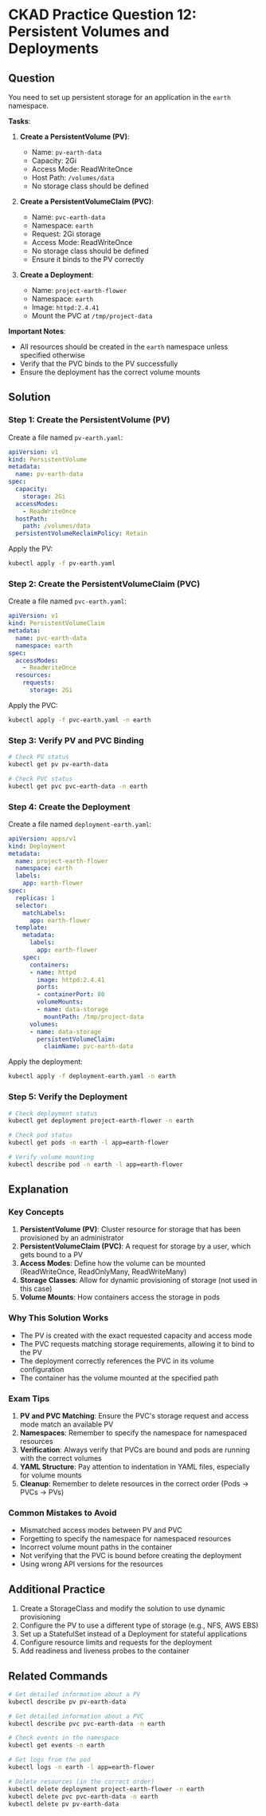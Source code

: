 # CKAD Practice Question 12: Persistent Volumes and Deployments

## Question
You need to set up persistent storage for an application in the `earth` namespace.

**Tasks**:
1. **Create a PersistentVolume (PV)**:
   - Name: `pv-earth-data`
   - Capacity: 2Gi
   - Access Mode: ReadWriteOnce
   - Host Path: `/volumes/data`
   - No storage class should be defined

2. **Create a PersistentVolumeClaim (PVC)**:
   - Name: `pvc-earth-data`
   - Namespace: `earth`
   - Request: 2Gi storage
   - Access Mode: ReadWriteOnce
   - No storage class should be defined
   - Ensure it binds to the PV correctly

3. **Create a Deployment**:
   - Name: `project-earth-flower`
   - Namespace: `earth`
   - Image: `httpd:2.4.41`
   - Mount the PVC at `/tmp/project-data`

**Important Notes**:
- All resources should be created in the `earth` namespace unless specified otherwise
- Verify that the PVC binds to the PV successfully
- Ensure the deployment has the correct volume mounts

## Solution

### Step 1: Create the PersistentVolume (PV)
Create a file named `pv-earth.yaml`:

```yaml
apiVersion: v1
kind: PersistentVolume
metadata:
  name: pv-earth-data
spec:
  capacity:
    storage: 2Gi
  accessModes:
    - ReadWriteOnce
  hostPath:
    path: /volumes/data
  persistentVolumeReclaimPolicy: Retain
```

Apply the PV:
```bash
kubectl apply -f pv-earth.yaml
```

### Step 2: Create the PersistentVolumeClaim (PVC)
Create a file named `pvc-earth.yaml`:

```yaml
apiVersion: v1
kind: PersistentVolumeClaim
metadata:
  name: pvc-earth-data
  namespace: earth
spec:
  accessModes:
    - ReadWriteOnce
  resources:
    requests:
      storage: 2Gi
```

Apply the PVC:
```bash
kubectl apply -f pvc-earth.yaml -n earth
```

### Step 3: Verify PV and PVC Binding
```bash
# Check PV status
kubectl get pv pv-earth-data

# Check PVC status
kubectl get pvc pvc-earth-data -n earth
```

### Step 4: Create the Deployment
Create a file named `deployment-earth.yaml`:

```yaml
apiVersion: apps/v1
kind: Deployment
metadata:
  name: project-earth-flower
  namespace: earth
  labels:
    app: earth-flower
spec:
  replicas: 1
  selector:
    matchLabels:
      app: earth-flower
  template:
    metadata:
      labels:
        app: earth-flower
    spec:
      containers:
      - name: httpd
        image: httpd:2.4.41
        ports:
        - containerPort: 80
        volumeMounts:
        - name: data-storage
          mountPath: /tmp/project-data
      volumes:
      - name: data-storage
        persistentVolumeClaim:
          claimName: pvc-earth-data
```

Apply the deployment:
```bash
kubectl apply -f deployment-earth.yaml -n earth
```

### Step 5: Verify the Deployment
```bash
# Check deployment status
kubectl get deployment project-earth-flower -n earth

# Check pod status
kubectl get pods -n earth -l app=earth-flower

# Verify volume mounting
kubectl describe pod -n earth -l app=earth-flower
```

## Explanation

### Key Concepts
1. **PersistentVolume (PV)**: Cluster resource for storage that has been provisioned by an administrator
2. **PersistentVolumeClaim (PVC)**: A request for storage by a user, which gets bound to a PV
3. **Access Modes**: Define how the volume can be mounted (ReadWriteOnce, ReadOnlyMany, ReadWriteMany)
4. **Storage Classes**: Allow for dynamic provisioning of storage (not used in this case)
5. **Volume Mounts**: How containers access the storage in pods

### Why This Solution Works
- The PV is created with the exact requested capacity and access mode
- The PVC requests matching storage requirements, allowing it to bind to the PV
- The deployment correctly references the PVC in its volume configuration
- The container has the volume mounted at the specified path

### Exam Tips
1. **PV and PVC Matching**: Ensure the PVC's storage request and access mode match an available PV
2. **Namespaces**: Remember to specify the namespace for namespaced resources
3. **Verification**: Always verify that PVCs are bound and pods are running with the correct volumes
4. **YAML Structure**: Pay attention to indentation in YAML files, especially for volume mounts
5. **Cleanup**: Remember to delete resources in the correct order (Pods → PVCs → PVs)

### Common Mistakes to Avoid
- Mismatched access modes between PV and PVC
- Forgetting to specify the namespace for namespaced resources
- Incorrect volume mount paths in the container
- Not verifying that the PVC is bound before creating the deployment
- Using wrong API versions for the resources

## Additional Practice
1. Create a StorageClass and modify the solution to use dynamic provisioning
2. Configure the PV to use a different type of storage (e.g., NFS, AWS EBS)
3. Set up a StatefulSet instead of a Deployment for stateful applications
4. Configure resource limits and requests for the deployment
5. Add readiness and liveness probes to the container

## Related Commands
```bash
# Get detailed information about a PV
kubectl describe pv pv-earth-data

# Get detailed information about a PVC
kubectl describe pvc pvc-earth-data -n earth

# Check events in the namespace
kubectl get events -n earth

# Get logs from the pod
kubectl logs -n earth -l app=earth-flower

# Delete resources (in the correct order)
kubectl delete deployment project-earth-flower -n earth
kubectl delete pvc pvc-earth-data -n earth
kubectl delete pv pv-earth-data
```